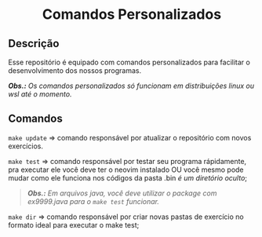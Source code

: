 <h1 align="center">Comandos Personalizados</h1>

## Descrição

Esse repositório é equipado com comandos personalizados para facilitar o desenvolvimento dos nossos programas.

_**Obs.:** Os comandos personalizados só funcionam em distribuições linux ou wsl até o momento._

## Comandos

`make update` => comando responsável por atualizar o repositório com novos exercícios.

`make test` => comando responsável por testar seu programa rápidamente, pra executar ele você deve ter o neovim instalado OU você mesmo pode mudar como ele funciona nos códigos da pasta .bin _é um diretório oculto_;

> _**Obs.:** Em arquivos java, você deve utilizar o package com ex9999.java para o `make test` funcionar._

`make dir` => comando responsável por criar novas pastas de exercício no formato ideal para executar o make test;
